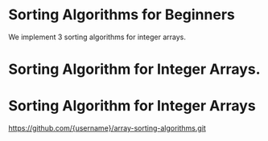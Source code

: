 # Sorting Algorithms for Beginners
We implement 3 sorting algorithms for integer arrays.
 # Sorting Algorithm for Integer Arrays.
# Sorting Algorithm for Integer Arrays
https://github.com/{username}/array-sorting-algorithms.git
